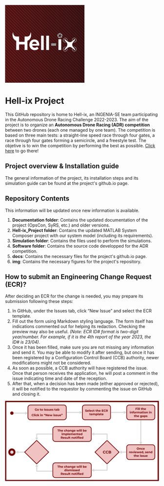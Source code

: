 <img src="https://github.com/Ingenia-SE/Hell-ix/blob/main/img/logo_background.png?raw=true" alt="Hell-ix-Logo" width="260">

# Hell-ix Project

This GitHub repository is home to Hell-ix, an INGENIA-SE team participating in the Autonomous Drone Racing Challenge 2022-2023. The aim of the project is to organize an **Autonomous Drone Racing (ADR) competition** between two drones (each one managed by one team). The competition is based on three main tests: a straight-line speed race through four gates, a race through four gates forming a semicircle, and a freestyle test. The objetive is to win the competition by performing the best as possible. [Click here]([https://ingenia-se.github.io/TDF-SARUS/](https://ingenia-se.github.io/Hell-ix/)) to go there!

## Project overview & Installation guide

The general information of the project, its installation steps and its simulation guide can be found at the project's github.io page.

## Repository Contents
This information will be updated once new information is available.

1. **Documentation folder**: Contains the updated documentation of the project (OpsCon, SyRS, etc.) and older versions.
2. **Hell-ix_Project folder**: Contains the updated MATLAB System Composer project with our system model (including its requirements).
3. **Simulation folder**: Contains the files used to perform the simulations.
4. **Software folder**: Contains the source code developped for the ADR competition.
5. **docs**: Contains the necessary files for the project's github.io page.
6. **img**: Contains the necessary figures for the project's repository.

## How to submit an Engineering Change Request (ECR)?

After deciding an ECR for the change is needed, you may prepare its submission following these steps:

1. In GitHub, under the Issues tab, click “New Issue” and select the ECR template.
2. Fill out the form using Markdown styling language. The form itself has indications commented out for helping its redaction. Checking the preview may also be useful.
*(Note: ECR ID# format is two-digit year/number. For example, if it is the 4th report of the year 2023, the ID# is 23/04).*
3. Once it has been filled, make sure you are not missing any information and send it. You may be able to modify it after sending, but once it has been registered by a Configuration Control Board (CCB) authority, newer modifications might not be considered.
4. As soon as possible, a CCB authority will have registered the issue. Once that person receives the application, he will post a comment in the issue indicating time and date of the reception.
5. After that, when a decision has been made (either approved or rejected), it will be notified to the requestor by commenting the issue on GitHub and closing it.

<img src="https://github.com/Ingenia-SE/Hell-ix/blob/main/img/steps_ECR.png" alt="steps_ECR">
